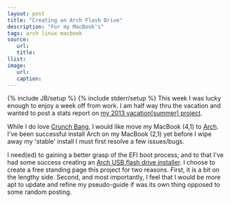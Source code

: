 ```yaml
---
layout: post
title: "Creating an Arch Flash Drive"
description: "For my MacBook's"
tags: arch linux macbook
source:
   url:
   title:
llist:
image:
   url:
   caption:
---
```

{% include JB/setup %}
{% include stderr/setup %}
This week I was lucky enough to enjoy a week off from work. I am half way thru the vacation and wanted to post a stats report on [my 2013 vacation[summer] project][myLink].

While I do love [Crunch Bang][#!], I would like move my MacBook (4,1) to [Arch][archLinux]. I've been successful install Arch on my MacBook (2,1) yet before I wipe away my 'stable' install I must first resolve a few issues/bugs.

 I need(ed) to gaining a better grasp of the EFI boot process; and to that I've had some success creating an [Arch USB flash drive installer][myLink]. I choose to create a free standing page this project for two reasons. First, it is a bit on the lengthy side. Second, and most importantly, I feel that I would be more apt to update and refine my pseudo-guide if was its own thing opposed to some random posting.

[#!]: http://crunchbang.org
[archLinux]: http://archlinux.org
[myLink]: ../pages/arch-on-flash